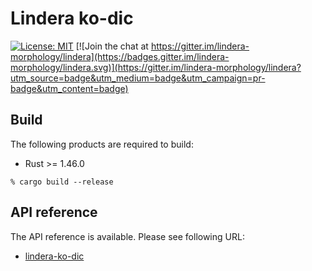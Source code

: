 # Lindera ko-dic

[![License: MIT](https://img.shields.io/badge/License-MIT-yellow.svg)](https://opensource.org/licenses/MIT) [![Join the chat at https://gitter.im/lindera-morphology/lindera](https://badges.gitter.im/lindera-morphology/lindera.svg)](https://gitter.im/lindera-morphology/lindera?utm_source=badge&utm_medium=badge&utm_campaign=pr-badge&utm_content=badge)

## Build

The following products are required to build:

- Rust >= 1.46.0

```shell script
% cargo build --release
```


## API reference

The API reference is available. Please see following URL:
- <a href="https://docs.rs/lindera-ko-dic" target="_blank">lindera-ko-dic</a>
